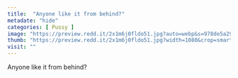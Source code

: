 ```yaml
---
title:  "Anyone like it from behind?"
metadate: "hide"
categories: [ Pussy ]
image: "https://preview.redd.it/2x1m6j0fldo51.jpg?auto=webp&s=978de5a2901a0055bbf124134eee3788295c6f7c"
thumb: "https://preview.redd.it/2x1m6j0fldo51.jpg?width=1080&crop=smart&auto=webp&s=6e0ff1e7908a8340daa594b8e4fa9ed3414ab0aa"
visit: ""
---
```

Anyone like it from behind?
